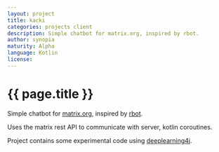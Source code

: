 ```yaml
---
layout: project
title: kacki
categories: projects client
description: Simple chatbot for matrix.org, inspired by rbot.
author: synopia
maturity: Alpha
language: Kotlin
license: 
---
```


# {{ page.title }}
Simple chatbot for [matrix.org](https://matrix.org/]), inspired by [rbot](https://github.com/ruby-rbot/rbot).

Uses the matrix rest API to communicate with server, kotlin coroutines.

Project contains some experimental code using [deeplearning4j](https://github.com/deeplearning4j).
